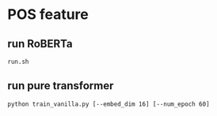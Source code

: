 # POS feature

## run RoBERTa
```
run.sh
```

## run pure transformer
```
python train_vanilla.py [--embed_dim 16] [--num_epoch 60]
```